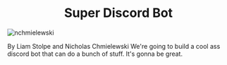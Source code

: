 <h1 align="center">Super Discord Bot</h1>
<p align="left"> <img src="https://komarev.com/ghpvc/?username=nchmielewski" alt="nchmielewski" /> </p>

By Liam Stolpe and Nicholas Chmielewski
We're going to build a cool ass discord bot that can do a bunch of stuff.  It's gonna be great.
